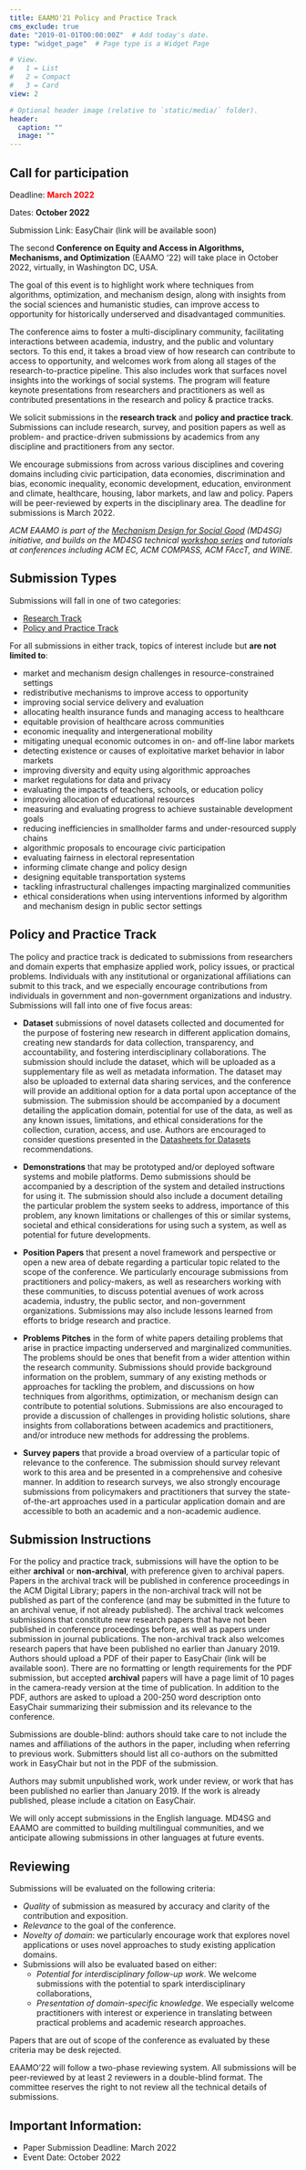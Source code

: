```yaml
---
title: EAAMO'21 Policy and Practice Track
cms_exclude: true
date: "2019-01-01T00:00:00Z"  # Add today's date.
type: "widget_page"  # Page type is a Widget Page

# View.
#   1 = List
#   2 = Compact
#   3 = Card
view: 2

# Optional header image (relative to `static/media/` folder).
header:
  caption: ""
  image: ""
---
```


## Call for participation

Deadline: <span style="color:red">**March 2022**</span>

Dates: **October 2022**

Submission Link: EasyChair (link will be available soon)

The second **Conference on Equity and Access in Algorithms, Mechanisms, and Optimization** (EAAMO ‘22) will take place in October 2022, virtually, in Washington DC, USA.
 
The goal of this event is to highlight work where techniques from algorithms, optimization, and mechanism design, along with insights from the social sciences and humanistic studies, can improve access to opportunity for historically underserved and disadvantaged communities. 

The conference aims to foster a multi-disciplinary community, facilitating interactions between academia, industry, and the public and voluntary sectors. To this end, it takes a broad view of how research can contribute to access to opportunity, and welcomes work from along all stages of the research-to-practice pipeline. This also includes work that surfaces novel insights into the workings of social systems. The program will feature keynote presentations from researchers and practitioners as well as contributed presentations in the research and policy & practice tracks. 

We solicit submissions in the **research track** and **policy and practice track**. Submissions can include research, survey, and position papers as well as problem- and practice-driven submissions by academics from any discipline and practitioners from any sector.

We encourage submissions from across various disciplines and covering domains including civic participation, data economies, discrimination and bias, economic inequality, economic development, education, environment and climate, healthcare, housing, labor markets, and law and policy. Papers will be peer-reviewed by experts in the disciplinary area. The deadline for submissions is March 2022.

*ACM EAAMO is part of the [Mechanism Design for Social Good](https://www.md4sg.com) (MD4SG) initiative, and builds on the MD4SG technical [workshop series](https://www.md4sg.com/workshop/index.html) and tutorials at conferences including ACM EC, ACM COMPASS, ACM FAccT, and WINE.*

## Submission Types

Submissions will fall in one of two categories: 
- [Research Track](https://eaamo.org/cfpresearch/)
- [Policy and Practice Track](https://eaamo.org/cfppolicyandpractice)
 
For all submissions in either track, topics of interest include but **are not limited to**:
- market and mechanism design challenges in resource-constrained settings
- redistributive mechanisms to improve access to opportunity
- improving social service delivery and evaluation 
- allocating health insurance funds and managing access to healthcare
- equitable provision of healthcare across communities
- economic inequality and intergenerational mobility
- mitigating unequal economic outcomes in on- and off-line labor markets
- detecting existence or causes of exploitative market behavior in labor markets
- improving diversity and equity using algorithmic approaches
- market regulations for data and privacy
- evaluating the impacts of teachers, schools, or education policy
- improving allocation of educational resources
- measuring and evaluating progress to achieve sustainable development goals
- reducing inefficiencies in smallholder farms and under-resourced supply chains
- algorithmic proposals to encourage civic participation
- evaluating fairness in electoral representation
- informing climate change and policy design
- designing equitable transportation systems
- tackling infrastructural challenges impacting marginalized communities 
- ethical considerations when using interventions informed by algorithm and mechanism design in public sector settings 

## Policy and Practice Track 
 
The policy and practice track is dedicated to submissions from researchers and domain experts that emphasize applied work, policy issues, or practical problems. Individuals with any institutional or organizational affiliations can submit to this track, and we especially encourage contributions from individuals in government and non-government organizations and industry. Submissions will fall into one of five focus areas:

- **Dataset** submissions of novel datasets collected and documented for the purpose of fostering new research in different application domains, creating new standards for data collection, transparency, and accountability, and fostering interdisciplinary collaborations. The submission should include the dataset, which will be uploaded as a supplementary file as well as metadata information. The dataset may also be uploaded to external data sharing services, and the conference will provide an additional option for a data portal upon acceptance of the submission. The submission should be accompanied by a document detailing the application domain, potential for use of the data, as well as any known issues, limitations, and ethical considerations for the collection, curation, access, and use. Authors are encouraged to consider questions presented in the [Datasheets for Datasets](https://arxiv.org/pdf/1803.09010.pdf) recommendations. 
 
- **Demonstrations** that may be prototyped and/or deployed software systems and mobile platforms. Demo submissions should be accompanied by a description of the system and detailed instructions for using it. The submission should also include a document detailing the particular problem the system seeks to address, importance of this problem, any known limitations or challenges of this or similar systems, societal and ethical considerations for using such a system, as well as potential for future developments. 
 
- **Position Papers** that present a novel framework and perspective or open a new area of debate regarding a particular topic related to the scope of the conference. We particularly encourage submissions from practitioners and policy-makers, as well as researchers working with these communities, to discuss potential avenues of work across academia, industry, the public sector, and non-government organizations. Submissions may also include lessons learned from efforts to bridge research and practice. 
 
- **Problems Pitches** in the form of white papers detailing problems that arise in practice impacting underserved and marginalized communities. The problems should be ones that benefit from a wider attention within the research community. Submissions should provide background information on the problem, summary of any existing methods or approaches for tackling the problem, and discussions on how techniques from algorithms, optimization, or mechanism design can contribute to potential solutions. Submissions are also encouraged to provide a discussion of challenges in providing holistic solutions, share insights from collaborations between academics and practitioners, and/or introduce new methods for addressing the problems.
 
- **Survey papers** that provide a broad overview of a particular topic of relevance to the conference. The submission should survey relevant work to this area and be presented in a comprehensive and cohesive manner. In addition to research surveys, we also strongly encourage submissions from policymakers and practitioners that survey the state-of-the-art approaches used in a particular application domain and are accessible to both an academic and a non-academic audience.

## Submission Instructions

For the policy and practice track, submissions will have the option to be either **archival** or **non-archival**, with preference given to archival papers. Papers in the archival track will be published in conference proceedings in the ACM Digital Library; papers in the non-archival track will not be published as part of the conference (and may be submitted in the future to an archival venue, if not already published). The archival track welcomes submissions that constitute new research papers that have not been published in conference proceedings before, as well as papers under submission in journal publications. The non-archival track also welcomes research papers that have been published no earlier than January 2019. Authors should upload a PDF of their paper to EasyChair (link will be available soon). There are no formatting or length requirements for the PDF submission, but accepted **archival** papers will have a page limit of 10 pages in the camera-ready version at the time of publication. In addition to the PDF, authors are asked to upload a 200-250 word description onto EasyChair summarizing their submission and its relevance to the conference.

Submissions are double-blind: authors should take care to not include the names and affiliations of the authors in the paper, including when referring to previous work. Submitters should list all co-authors on the submitted work in EasyChair but not in the PDF of the submission.

Authors may submit unpublished work, work under review, or work that has been published no earlier than January 2019. If the work is already published, please include a citation on EasyChair.

We will only accept submissions in the English language. MD4SG and EAAMO are committed to building multilingual communities, and we anticipate allowing submissions in other languages at future events.

## Reviewing 
 
Submissions will be evaluated on the following criteria:
- *Quality* of submission as measured by accuracy and clarity of the contribution and exposition.
- *Relevance* to the goal of the conference. 
- *Novelty of domain*: we particularly encourage work that explores novel applications or uses novel approaches to study existing application domains.
- Submissions will also be evaluated based on either:
  - *Potential for interdisciplinary follow-up work*. We welcome submissions with the potential to spark interdisciplinary collaborations,
  - *Presentation of domain-specific knowledge*. We especially welcome practitioners with interest or experience in translating between practical problems and academic research approaches.

Papers that are out of scope of the conference as evaluated by these criteria may be desk rejected.

EAAMO’22 will follow a two-phase reviewing system. All submissions will be peer-reviewed by at least 2 reviewers in a double-blind format. The committee reserves the right to not review all the technical details of submissions. 
 
## Important Information:

- Paper Submission Deadline: March 2022
- Event Date: October 2022
 
